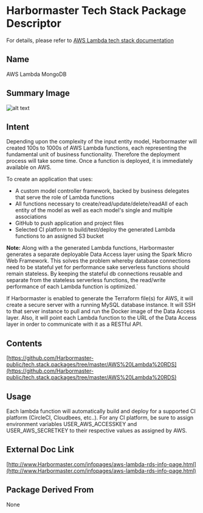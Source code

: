# Harbormaster Tech Stack Package Descriptor

For details, please refer to [AWS Lambda tech stack documentation](https://harbormaster.ai/AWS-Lambda-tech-stack/)

## Name
AWS Lambda MongoDB 

## Summary Image
![alt text](http://www.Harbormaster.com/infopages/img/aws.lambda.rds.png)

## Intent
Depending upon the complexity of the input entity model, Harbormaster will created 100s to 1000s of AWS Lambda functions, each representing the fundamental unit of business functionality.  Therefore the deployment process will take some time.  Once a function is deployed, it is immediately available on AWS.

To create an application that uses:

- A custom model controller framework, backed by business delegates that serve the role of Lambda functions
- All functions necessary to create/read/update/delete/readAll of each entity of the model as well as each model's single and multiple associations
- GitHub to push application and project files
- Selected CI platform to build/test/deploy the generated Lambda functions to an assigned S3 bucket

**Note:** 
Along with a the generated Lambda functions, Harbormaster generates a separate deployable Data Access layer using the Spark Micro Web Framework.  This solves the problem whereby database connections need to be stateful yet for performance sake serverless functions should remain stateless.  By keeping the stateful db connections reusable and separate from the stateless serverless functions, the read/write performance of each Lambda function is optimized.`

If Harbormaster is enabled to generate the Terraform file(s) for AWS, it will create a secure server with a running MySQL database instance.  It will SSH to that server instance to pull and run the Docker image of the Data Access layer.  Also, it will point each Lambda function to the URL of the Data Access layer in order to communicate with it as a RESTful API.  

## Contents
[https://github.com/Harbormaster-public/tech.stack.packages/tree/master/AWS%20Lambda%20RDS](https://github.com/Harbormaster-public/tech.stack.packages/tree/master/AWS%20Lambda%20RDS)


## Usage

Each lambda function will automatically build and deploy for a supported CI platform (CircleCI, Cloudbees, etc..).  For any CI platform, be sure 
to assign environment variables USER_AWS_ACCESSKEY and USER_AWS_SECRETKEY to their respective values as assigned by AWS.


## External Doc Link
[http://www.Harbormaster.com/infopages/aws-lambda-rds-info-page.html](http://www.Harbormaster.com/infopages/aws-lambda-rds-info-page.html)

## Package Derived From
None